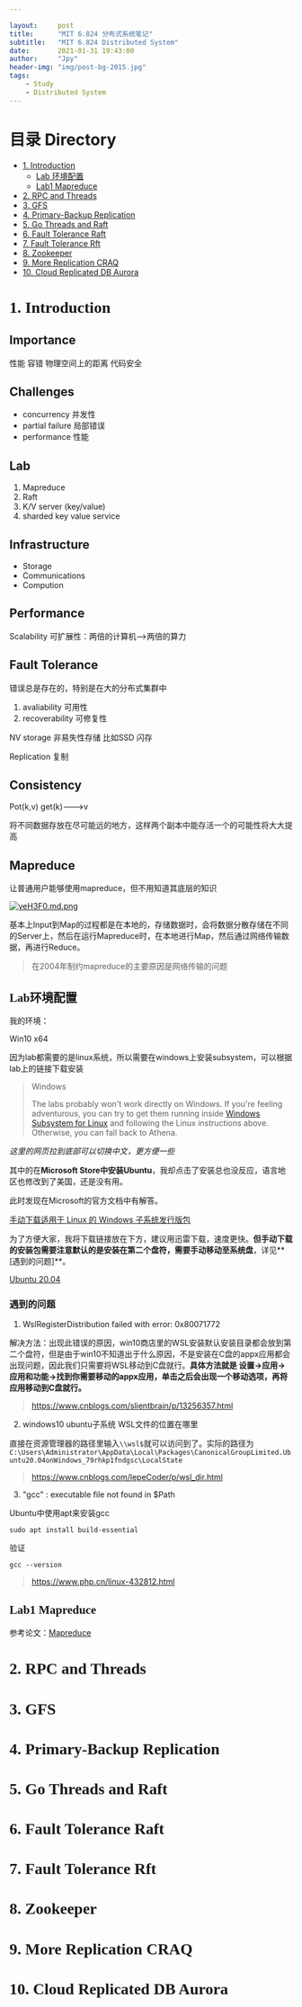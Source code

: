 ```yaml
---

layout:     post
title:      "MIT 6.824 分布式系统笔记"
subtitle:   "MIT 6.824 Distributed System"
date:       2021-01-31 19:43:00
author:     "Jpy"
header-img: "img/post-bg-2015.jpg"
tags:
    - Study
    - Distributed System
---
```

# 目录 Directory

- [1. Introduction](#1)
  - [Lab 环境配置](#Lab_set)
  - [Lab1 Mapreduce](#Lab1)
- [2. RPC and Threads](#2)
- [3. GFS](#3)
- [4. Primary-Backup Replication](#4)
- [5. Go Threads and Raft](#5)
- [6. Fault Tolerance Raft](#6)
- [7. Fault Tolerance Rft](#7)
- [8. Zookeeper](#8)
- [9. More Replication CRAQ](#9)
- [10. Cloud Replicated DB Aurora](#10)



<h1 id="1"><font face="Microsoft Yahei Light">1. Introduction</font></h1>

## Importance

性能 容错 物理空间上的距离 代码安全

## Challenges

- concurrency 并发性
- partial failure 局部错误
- performance 性能

## Lab

1. Mapreduce
2. Raft
3. K/V server (key/value)
4. sharded key value service

## Infrastructure

- Storage
- Communications
- Compution

## Performance

Scalability 可扩展性：两倍的计算机-->两倍的算力

## Fault Tolerance

错误总是存在的，特别是在大的分布式集群中  

1. avaliability 可用性
2. recoverability 可修复性

NV storage 非易失性存储 比如SSD 闪存  

Replication 复制

## Consistency

Pot(k,v)  get(k)--->v  

将不同数据存放在尽可能远的地方，这样两个副本中能存活一个的可能性将大大提高

## Mapreduce

让普通用户能够使用mapreduce，但不用知道其底层的知识  


[![yeH3F0.md.png](https://s3.ax1x.com/2021/02/01/yeH3F0.md.png)](https://imgchr.com/i/yeH3F0)

基本上Input到Map的过程都是在本地的，存储数据时，会将数据分散存储在不同的Server上，然后在运行Mapreduce时，在本地进行Map，然后通过网络传输数据，再进行Reduce。  
>在2004年制约mapreduce的主要原因是网络传输的问题

<h2 id="Lab_set"><font face="Microsoft Yahei Light">Lab环境配置</font></h2>

我的环境：

Win10 x64

因为lab都需要的是linux系统，所以需要在windows上安装subsystem，可以根据lab上的链接下载安装

>Windows
>
>The labs probably won't work directly on Windows. If you're feeling adventurous, you can try to get them running inside [Windows Subsystem for Linux](https://docs.microsoft.com/en-us/windows/wsl/install-win10) and following the Linux instructions above. Otherwise, you can fall back to Athena.

*这里的网页拉到底部可以切换中文，更方便一些*

其中的在**Microsoft Store中安装Ubuntu**，我却点击了安装总也没反应，语言地区也修改到了美国，还是没有用。

此时发现在Microsoft的官方文档中有解答。

[手动下载适用于 Linux 的 Windows 子系统发行版包](https://docs.microsoft.com/zh-cn/windows/wsl/install-manual#installing-your-distro)

为了方便大家，我将下载链接放在下方，建议用迅雷下载，速度更快。**但手动下载的安装包需要注意默认的是安装在第二个盘符，需要手动移动至系统盘**，详见**[遇到的问题]**。

[Ubuntu 20.04](https://wsldownload.azureedge.net/Ubuntu_2004.2020.424.0_x64.appx)

### 遇到的问题

1. WslRegisterDistribution failed with error: 0x80071772

解决方法：出现此错误的原因，win10商店里的WSL安装默认安装目录都会放到第二个盘符，但是由于win10不知道出于什么原因，不是安装在C盘的appx应用都会出现问题，因此我们只需要将WSL移动到C盘就行。**具体方法就是 设置->应用->应用和功能->找到你需要移动的appx应用，单击之后会出现一个移动选项，再将应用移动到C盘就行。**

> https://www.cnblogs.com/slientbrain/p/13256357.html

2. windows10 ubuntu子系统 WSL文件的位置在哪里

直接在资源管理器的路径里输入`\\wsl$`就可以访问到了。实际的路径为`C:\Users\Administrator\AppData\Local\Packages\CanonicalGroupLimited.Ubuntu20.04onWindows_79rhkp1fndgsc\LocalState`

> https://www.cnblogs.com/lepeCoder/p/wsl_dir.html

3. "gcc" : executable file not found in $Path

Ubuntu中使用apt来安装gcc

```
sudo apt install build-essential
```

验证

```
gcc --version
```

> https://www.php.cn/linux-432812.html

<h2 id="Lab1"><font face="Microsoft Yahei Light">Lab1 Mapreduce</font></h2>

参考论文：[Mapreduce](http://nil.csail.mit.edu/6.824/2020/papers/mapreduce.pdf)




<h1 id="2"><font face="Microsoft Yahei Light">2. RPC and Threads</font></h1>


<h1 id="3"><font face="Microsoft Yahei Light">3. GFS</font></h1>

<h1 id="4"><font face="Microsoft Yahei Light">4. Primary-Backup Replication</font></h1>

<h1 id="5"><font face="Microsoft Yahei Light">5. Go Threads and Raft</font></h1>

<h1 id="6"><font face="Microsoft Yahei Light">6. Fault Tolerance Raft</font></h1>

<h1 id="7"><font face="Microsoft Yahei Light">7. Fault Tolerance Rft</font></h1>

<h1 id="8"><font face="Microsoft Yahei Light">8. Zookeeper</font></h1>

<h1 id="9"><font face="Microsoft Yahei Light">9. More Replication CRAQ</font></h1>

<h1 id="10"><font face="Microsoft Yahei Light">10. Cloud Replicated DB Aurora</font></h1>



